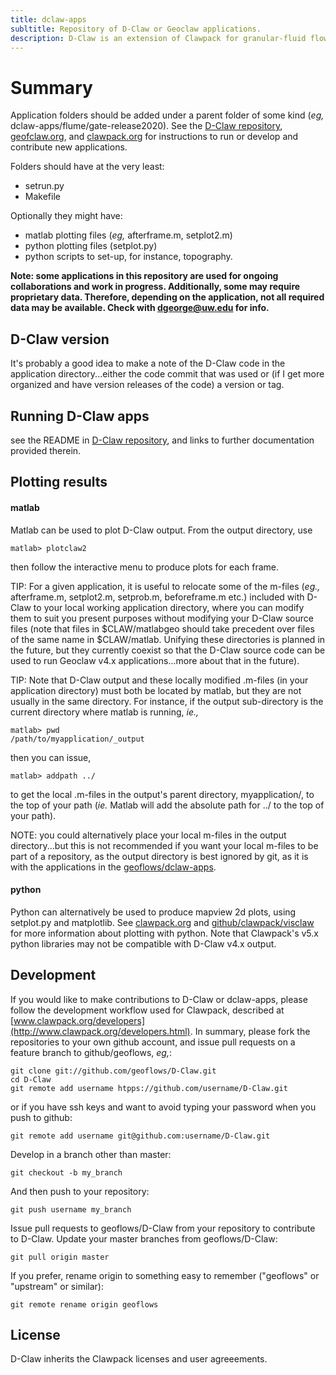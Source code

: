 ```yaml
---
title: dclaw-apps
subltitle: Repository of D-Claw or Geoclaw applications.
description: D-Claw is an extension of Clawpack for granular-fluid flows. See [github/geoflows/D-Claw](https://github.com/geoflows/D-Claw).
---
```


# Summary
Application folders should be added under a parent folder of some kind (*eg,* dclaw-apps/flume/gate-release2020). See the [D-Claw repository](https://github.com/geoflows/D-Claw), [geofclaw.org](http://www.geoclaw.org), and [clawpack.org](http://www.clawpack.org) for instructions to run or develop and contribute new applications.

Folders should have at the very least:
* setrun.py
* Makefile

Optionally they might have:
* matlab plotting files (*eg,* afterframe.m, setplot2.m)
* python plotting files (setplot.py)
* python scripts to set-up, for instance, topography.

**Note: some applications in this repository are used for ongoing collaborations and work in progress. Additionally, some may require proprietary data. Therefore, depending on the application, not all required data may be available. Check with dgeorge@uw.edu for info.**

## D-Claw version
It's probably a good idea to make a note of the D-Claw code in the application directory...either the code commit that was used or (if I get more organized and have version releases of the code) a version or tag.  

## Running D-Claw apps
see the README in [D-Claw repository](https://github.com/geoflows/D-Claw), and links to further documentation provided therein.

## Plotting results
#### matlab

Matlab can be used to plot D-Claw output. From the output directory, use
```
matlab> plotclaw2
```
then follow the interactive menu to produce plots for each frame.

TIP: For a given application, it is useful to relocate some of the m-files (*eg.,* afterframe.m, setplot2.m, setprob.m, beforeframe.m etc.) included with D-Claw to your local working application directory, where you can modify them to suit you present purposes without modifying your D-Claw source files (note that files in $CLAW/matlabgeo should take precedent over files of the same name in $CLAW/matlab. Unifying these directories is planned in the future, but they currently coexist so that the D-Claw source code can be used to run Geoclaw v4.x applications...more about that in the future). 

TIP: Note that D-Claw output and these locally modified .m-files (in your application directory) must both be located by matlab, but they are not usually in the same directory. For instance, if the output sub-directory is the current directory where matlab is running, *ie.,*
```
matlab> pwd
/path/to/myapplication/_output
```
then you can issue,
```
matlab> addpath ../
```
to get the local .m-files in the output's parent directory, myapplication/, to the top of your path (*ie.* Matlab will add the absolute path for ../ to the top of your path).

NOTE: you could alternatively place your local m-files in the output directory...but this is not recommended if you want your local m-files to be part of a repository, as the output directory is best ignored by git, as it is with the applications in the [geoflows/dclaw-apps](https://github.com/geoflows/dclaw-apps).


#### python

Python can alternatively be used to produce mapview 2d plots, using setplot.py and matplotlib. See [clawpack.org](http://www.clawpack.org) and [github/clawpack/visclaw](https://gihub.com/clawpack/visclaw) for more information about plotting with python. Note that Clawpack's v5.x python libraries may not be compatible with D-Claw v4.x output. 

## Development

If you would like to make contributions to D-Claw or dclaw-apps, please follow the development workflow used for Clawpack, described at [www.clawpack.org/developers](http://www.clawpack.org/developers.html). In summary, please fork the repositories to your own github account, and issue pull requests on a feature branch to github/geoflows, *eg,*:

```
git clone git://github.com/geoflows/D-Claw.git
cd D-Claw
git remote add username htpps://github.com/username/D-Claw.git
```
or if you have ssh keys and want to avoid typing your password when you push to github:

```
git remote add username git@github.com:username/D-Claw.git
```
Develop in a branch other than master:
```
git checkout -b my_branch
```
And then push to your repository:
```
git push username my_branch
```
Issue pull requests to geoflows/D-Claw from your repository to contribute to D-Claw. Update your master branches from geoflows/D-Claw:
```
git pull origin master
```
If you prefer, rename origin to something easy to remember ("geoflows" or "upstream" or similar):
```
git remote rename origin geoflows
```

## License

D-Claw inherits the Clawpack licenses and user agreeements. 

